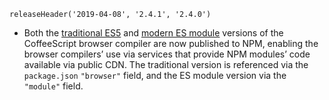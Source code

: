 ```
releaseHeader('2019-04-08', '2.4.1', '2.4.0')
```

*   Both the [traditional ES5](/browser-compiler-legacy/coffeescript.js) and [modern ES module](/browser-compiler-modern/coffeescript.js) versions of the CoffeeScript browser compiler are now published to NPM, enabling the browser compilers’ use via services that provide NPM modules’ code available via public CDN. The traditional version is referenced via the `package.json` `"browser"` field, and the ES module version via the `"module"` field.
